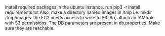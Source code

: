 install required packages in the ubuntu instance. run pip3 -r install requirements.txt 
Also, make a directory named images in /tmp i.e. mkdir /tmp/images. 
the EC2 needs access to write to S3. So, attach an IAM role with S3 permissions. 
The DB parameters are present in db.properties. Make sure they are reachable.